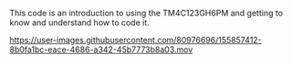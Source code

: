 This code is an introduction to using the TM4C123GH6PM and getting to know and understand how to code it.



https://user-images.githubusercontent.com/80976696/155857412-8b0fa1bc-eace-4686-a342-45b7773b8a03.mov

